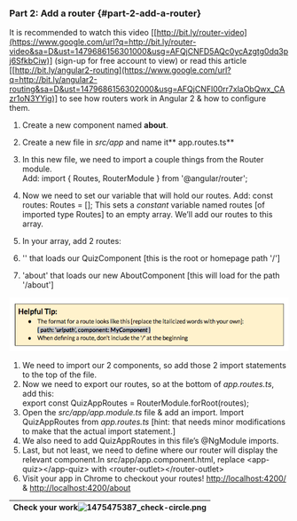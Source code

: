 ### Part 2: Add a router {#part-2-add-a-router}

It is recommended to watch this video [[http://bit.ly/router-video](https://www.google.com/url?q=http://bit.ly/router-video&sa=D&ust=1479686156301000&usg=AFQjCNFD5AQc0ycAzgtg0dq3pj6SfkbCiw)] (sign-up for free account to view) or read this article [[http://bit.ly/angular2-routing](https://www.google.com/url?q=http://bit.ly/angular2-routing&sa=D&ust=1479686156302000&usg=AFQjCNFl00rr7xlaObQwx_CAzr1oN3YYig)] to see how routers work in Angular 2 &amp; how to configure them.

1.  Create a new component named **about**.
2.  Create a new file in *src/app* and name it** app.routes.ts**
3.  In this new file, we need to import a couple things from the Router module.<br>Add: <span class="new">import { Routes, RouterModule } from &#039;@angular/router&#039;;</span>
4.  Now we need to set our variable that will hold our routes. Add: <span class="new">const routes: Routes = [];</span> This sets a *constant* variable named <span class="ref">routes</span> [of imported type <span class="ref">Routes</span>] to an empty array. We’ll add our routes to this array.
5.  In your array, add 2 routes:

  1.  <span class="ref">&#039;&#039;</span> that loads our <span class="ref">QuizComponent</span> [this is the root or homepage path &#039;/&#039;]
  2.  <span class="ref">&#039;about&#039;</span> that loads our new <span class="ref">AboutComponent</span> [this will load for the path &#039;/about&#039;]

  ![](../images/28.png)

1.  We need to <span class="ref">import</span> our 2 components, so add those 2 import statements to the top of the file.
2.  Now we need to export our routes, so at the bottom of *app.routes.ts*, add this: <br><span class="new">export const QuizAppRoutes = RouterModule.forRoot(routes);</span>
3.  Open the *src/app/app.module.ts* file &amp; add an <span class="ref">import</span>. Import <span class="ref">QuizAppRoutes</span> from *app.routes.ts* [hint: that needs minor modifications to make that the actual import statement.]
4.  We also need to add <span class="ref">QuizAppRoutes</span> in this file’s <span class="ref">@NgModule imports</span>.
5.  Last, but not least, we need to define where our router will display the relevant component.In src/app/app.component.html, replace &lt;app-quiz&gt;&lt;/app-quiz&gt; with &lt;router-outlet&gt;&lt;/router-outlet&gt;
6.  Visit your app in Chrome to checkout your routes! [http://localhost:4200/](https://www.google.com/url?q=http://localhost:4200/&sa=D&ust=1479686156318000&usg=AFQjCNFAh904tDs3clXx2z3lXspUds2W4A) &amp; [http://localhost:4200/about](https://www.google.com/url?q=http://localhost:4200/about&sa=D&ust=1479686156319000&usg=AFQjCNGWHkuAhVnM95nlWaH-N9zIR_B0Nw)

| Check your work![1475475387_check-circle.png](images/image00.png) |
| --- |